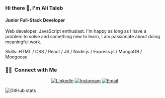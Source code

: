 ### Hi there 👋,  I'm Ali Taleb
#### Junior Full-Stack Developer
Web developer, JavaScript enthusiast. I'm happy as long as I have a problem to solve and something new to learn, I am passionate about doing meaningful work.


Skills:  HTML / CSS / React / JS / Node.js / Express.js / MongoDB / Mongoose


<h3> 🤝🏻 &nbsp;Connect with Me </h3>

<p align="center">
<a href="https://www.linkedin.com/in/ali-taleb-9a6345160/"><img alt="LinkedIn" src="https://img.shields.io/badge/LinkedIn-Ali%20Taleb-blue?style=flat-square&logo=linkedin"></a>
<a href="https://www.instagram.com/4li.t4leb/"><img alt="Instagram" src="https://img.shields.io/badge/Instagram-4li.t4leb_-blue?style=flat-square&logo=instagram"></a>
<a href="mailto:alimedtaleb@gmail.com"><img alt="Email" src="https://img.shields.io/badge/Email-alimedtaleb@gmail.com-blue?style=flat-square&logo=gmail"></a>
</p>


![GitHub stats](https://github-readme-stats.vercel.app/api?username=AlimTaleb&show_icons=true&count_private=true)  



